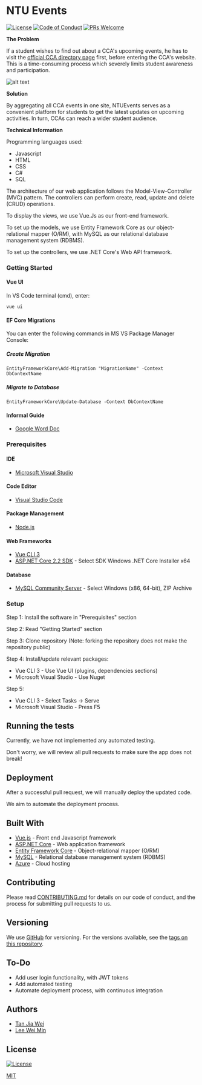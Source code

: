 # NTU Events

[![License](http://img.shields.io/:license-mit-blue.svg?style=flat-square)](http://badges.mit-license.org) [![Code of Conduct](https://img.shields.io/badge/code%20of-conduct-ff69b4.svg)](https://github.com/JiaweiTan/NTU-Events-Website/blob/master/CONTRIBUTING.md#code-of-conduct) [![PRs Welcome](https://img.shields.io/badge/PRs-welcome-brightgreen.svg?style=flat-square)](http://makeapullrequest.com)

**The Problem**

If a student wishes to find out about a CCA's upcoming events, he has to visit the [official CCA directory page](https://www.ntu.edu.sg/CampusLife/Clubs/pages/clubssocieties.aspx) first, before entering the CCA's website. This is a time-consuming process which severely limits student awareness and participation.

![alt text](https://github.com/JiaweiTan/NTU-Events-Website/blob/master/NTUCCas.PNG)

**Solution**

By aggregating all CCA events in one site, NTUEvents serves as a convenient platform for students to get the latest updates on upcoming activities. In turn, CCAs can reach a wider student audience.

**Technical Information**

Programming languages used:
* Javascript
* HTML
* CSS
* C#
* SQL

The architecture of our web application follows the Model-View-Controller (MVC) pattern. The controllers can perform create, read, update and delete (CRUD) operations.

To display the views, we use Vue.Js as our front-end framework.

To set up the models, we use Entity Framework Core as our object-relational mapper (O/RM), with MySQL as our relational database management system (RDBMS).

To set up the controllers, we use .NET Core's Web API framework.

### Getting Started

#### Vue UI

In VS Code terminal (cmd), enter:

```
vue ui
```

#### EF Core Migrations

You can enter the following commands in MS VS Package Manager Console:

##### Create Migration

```
EntityFrameworkCore\Add-Migration "MigrationName" -Context DbContextName
```

##### Migrate to Database

```
EntityFrameworkCore\Update-Database -Context DbContextName
```

#### Informal Guide
* [Google Word Doc](https://docs.google.com/document/d/1Rx7LVWbtGpK3kIgX6n6lZ7uL7YDiT6FwqChjPSpi7AA/edit)

### Prerequisites

#### IDE
* [Microsoft Visual Studio](https://docs.microsoft.com/en-us/cpp/build/vscpp-step-0-installation?view=vs-2017)

#### Code Editor
* [Visual Studio Code](https://code.visualstudio.com/docs/setup/windows)

#### Package Management
* [Node.js](https://nodejs.org/en/download/)

#### Web Frameworks
* [Vue CLI 3](https://cli.vuejs.org/guide/installation.html)
* [ASP.NET Core 2.2 SDK](https://dotnet.microsoft.com/download/dotnet-core/2.2) - Select SDK Windows .NET Core Installer x64

#### Database
* [MySQL Community Server](https://dev.mysql.com/downloads/mysql/) - Select Windows (x86, 64-bit), ZIP Archive

### Setup

Step 1: Install the software in "Prerequisites" section

Step 2: Read "Getting Started" section

Step 3: Clone repository (Note: forking the repository does not make the repository public)

Step 4: Install/update relevant packages:
* Vue CLI 3 - Use Vue UI (plugins, dependencies sections)
* Microsoft Visual Studio - Use Nuget

Step 5:
* Vue CLI 3 - Select Tasks -> Serve
* Microsoft Visual Studio - Press F5

## Running the tests
Currently, we have not implemented any automated testing.

Don't worry, we will review all pull requests to make sure the app does not break!

## Deployment
After a successful pull request, we will manually deploy the updated code.

We aim to automate the deployment process.

## Built With

* [Vue.js](https://vuejs.org/) - Front end Javascript framework
* [ASP.NET Core](https://docs.microsoft.com/en-us/aspnet/core/?view=aspnetcore-2.2) - Web application framework
* [Entity Framework Core](https://docs.microsoft.com/en-us/ef/core/) - Object-relational mapper (O/RM)
* [MySQL](https://www.mysql.com/) - Relational database management system (RDBMS)
* [Azure](https://azure.microsoft.com/) - Cloud hosting

## Contributing

Please read [CONTRIBUTING.md](https://github.com/JiaweiTan/NTU-Events-Website/blob/master/CONTRIBUTING.md) for details on our code of conduct, and the process for submitting pull requests to us.

## Versioning

We use [GitHub](https://github.com/) for versioning. For the versions available, see the [tags on this repository](https://github.com/JiaweiTan/NTU-Events-Website/tags).

## To-Do
* Add user login functionality, with JWT tokens
* Add automated testing
* Automate deployment process, with continuous integration

## Authors
* [Tan Jia Wei](https://github.com/JiaweiTan/)
* [Lee Wei Min](https://github.com/leeweiminsg/)

## License
[![License](http://img.shields.io/:license-mit-blue.svg?style=flat-square)](http://badges.mit-license.org)

[MIT](https://github.com/JiaweiTan/NTU-Events-Website/blob/master/LICENSE)
